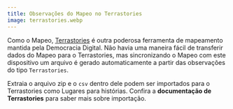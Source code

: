 ```yaml
---
title: Observações do Mapeo no Terrastories
image: terrastories.webp
---
```


Como o Mapeo, [Terrastories](/pt/geo-storytelling) é outra poderosa ferramenta de mapeamento mantida pela Democracia Digital. Não havia uma maneira fácil de transferir dados do Mapeo para o Terrastories, mas sincronizando o Mapeo com este dispositivo um arquivo é gerado automaticamente a partir das observações do tipo `Terrastories`.

<app-button :color="true" localurl=":8083/home" text="Use Terrastories"></app-button>

<app-button :nomargin="true" localurl=":8086/all/https://docs.earthdefenderstoolkit.com/device-usage/bundled-applications/mapeo-data-hub/mapeo-observations-as-terrastories-places" text="Toolkit documentation"></app-button>

Extraia o arquivo zip e o `csv` dentro dele podem ser importados para o Terrastories como Lugares para histórias. Confira a **documentação de Terrastories** para saber mais sobre importação.

<app-button :color="true" localurl=":8081/files/terrastories/import/" text="Download Places"></app-button>

<app-button localurl=":8086/all/https://docs.terrastories.app/using-terrastories/using-the-terrastories-member-dashboard/importing-data" text="Terrastories documentation"></app-button>
